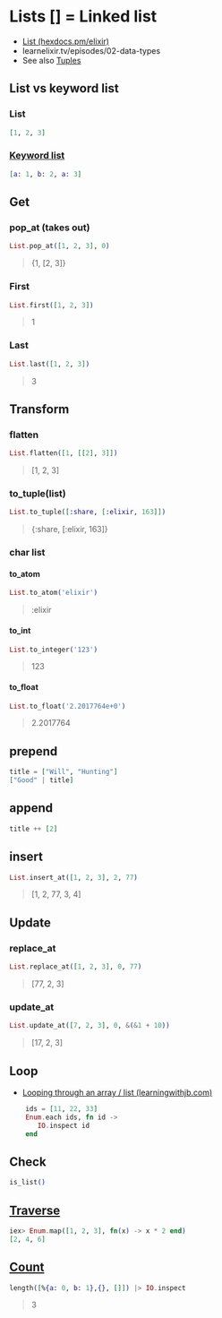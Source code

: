# Lists [] = Linked list

* [List (hexdocs.pm/elixir)](https://hexdocs.pm/elixir/List.html)
* learnelixir.tv/episodes/02-data-types
* See also [Tuples](Tuple.md)

## List vs keyword list

### List

```ex
[1, 2, 3]
```

### [Keyword list](Keyword-list.md)

```ex
[a: 1, b: 2, a: 3]
```

## Get

### pop_at (takes out)

```ex
List.pop_at([1, 2, 3], 0)
```
> {1, [2, 3]}

### First

```ex
List.first([1, 2, 3])
```
> 1

### Last

```ex
List.last([1, 2, 3])
```
> 3

## Transform

### flatten

```ex
List.flatten([1, [[2], 3]])
````
> [1, 2, 3]

### to_tuple(list)

```ex
List.to_tuple([:share, [:elixir, 163]])
```
> {:share, [:elixir, 163]}

### char list

#### to_atom

```ex
List.to_atom('elixir')
```
> :elixir

#### to_int

```ex
List.to_integer('123')
```
> 123

#### to_float

```ex
List.to_float('2.2017764e+0')
```
> 2.2017764

## prepend

```ex
title = ["Will", "Hunting"]
["Good" | title]
```

## append

```ex
title ++ [2]
```

## insert

```ex
List.insert_at([1, 2, 3], 2, 77)
```
> [1, 2, 77, 3, 4]

## Update

### replace_at

```ex
List.replace_at([1, 2, 3], 0, 77)
```
> [77, 2, 3]

### update_at

```ex
List.update_at([7, 2, 3], 0, &(&1 + 10))
```
> [17, 2, 3]

## Loop

* [Looping through an array / list (learningwithjb.com)](http://learningwithjb.com/posts/looping-through-an-array-or-list-)

```ex
    ids = [11, 22, 33]
    Enum.each ids, fn id ->
       IO.inspect id
    end
```

## Check

```ex
is_list()
```

## [Traverse](https://hexdocs.pm/elixir/Enum.html)

```ex
iex> Enum.map([1, 2, 3], fn(x) -> x * 2 end)
[2, 4, 6]
```

## [Count](https://stackoverflow.com/a/36685025)

```ex
length([%{a: 0, b: 1},{}, []]) |> IO.inspect
```
> 3

